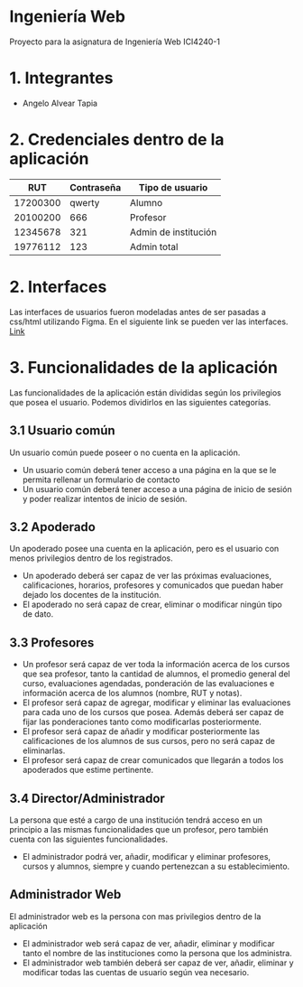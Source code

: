 
# Ingeniería Web

Proyecto para la asignatura de Ingeniería Web ICI4240-1

# 1. Integrantes

- Angelo Alvear Tapia

# 2. Credenciales dentro de la aplicación

| RUT      | Contraseña | Tipo de usuario      |
|----------|------------|----------------------|
| 17200300 | qwerty     | Alumno               |
| 20100200 | 666        | Profesor             |
| 12345678 | 321        | Admin de institución |
| 19776112 | 123        | Admin total          |

# 2. Interfaces

Las interfaces de usuarios fueron modeladas antes de ser pasadas a css/html utilizando Figma. 
En el siguiente link se pueden ver las interfaces.
[Link](https://www.figma.com/file/Wve2pp8oNmqtEFvLUOMqPp/Untitled?node-id=0%3A1)

# 3. Funcionalidades de la aplicación

Las funcionalidades de la aplicación están divididas según los privilegios que posea el usuario. Podemos dividirlos en las siguientes categorías.

## 3.1 Usuario común

Un usuario común puede poseer o no cuenta en la aplicación.

- Un usuario común deberá tener acceso a una página en la que se le permita rellenar un formulario de contacto
- Un usuario común deberá tener acceso a una página de inicio de sesión y poder realizar intentos de inicio de sesión.

## 3.2 Apoderado

Un apoderado posee una cuenta en la aplicación, pero es el usuario con menos privilegios dentro de los registrados.

- Un apoderado deberá ser capaz de ver las próximas evaluaciones, calificaciones, horarios, profesores y comunicados que puedan haber dejado los docentes de la institución.
- El apoderado no será capaz de crear, eliminar o modificar ningún tipo de dato.

## 3.3 Profesores

- Un profesor será capaz de ver toda la información acerca de los cursos que sea profesor, tanto la cantidad de alumnos, el promedio general del curso, evaluaciones agendadas, ponderación de las evaluaciones e información acerca de los alumnos (nombre, RUT y notas).
- El profesor será capaz de agregar, modificar y eliminar las evaluaciones para cada uno de los cursos que posea. Además deberá ser capaz de fijar las ponderaciones tanto como modificarlas posteriormente.
- El profesor será capaz de añadir y modificar posteriormente las calificaciones de los alumnos de sus cursos, pero no será capaz de eliminarlas.
- El profesor será capaz de crear comunicados que llegarán a todos los apoderados que estime pertinente. 

## 3.4 Director/Administrador

La persona que esté a cargo de una institución tendrá acceso en un principio a las mismas funcionalidades que un profesor, pero también cuenta con las siguientes funcionalidades.

- El administrador podrá ver, añadir, modificar y eliminar profesores, cursos y alumnos, siempre y cuando pertenezcan a su establecimiento.

## Administrador Web

El administrador web es la persona con mas privilegios dentro de la aplicación

- El administrador web será capaz de ver, añadir, eliminar y modificar tanto el nombre de las instituciones como la persona que los administra.
- El administrador web también deberá ser capaz de ver, añadir, eliminar y modificar todas las cuentas de usuario según vea necesario.
